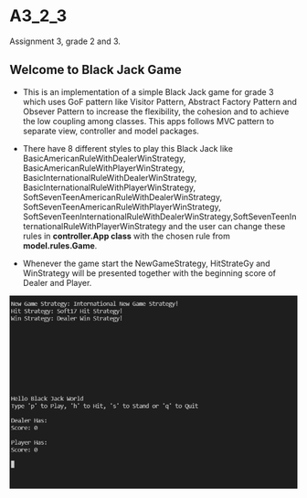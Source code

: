 # A3_2_3

Assignment 3, grade 2 and 3.

## Welcome to Black Jack Game

- This is an implementation of a simple Black Jack game for grade 3 which uses GoF pattern like Visitor Pattern, Abstract Factory Pattern and Obsever Pattern to increase the flexibility, the cohesion and to achieve the low coupling among classes. This apps follows MVC pattern to separate view, controller and model packages.


- There have 8 different styles to play this Black Jack like BasicAmericanRuleWithDealerWinStrategy, BasicAmericanRuleWithPlayerWinStrategy, BasicInternationalRuleWithDealerWinStrategy, BasicInternationalRuleWithPlayerWinStrategy, SoftSevenTeenAmericanRuleWithDealerWinStrategy, SoftSevenTeenAmericanRuleWithPlayerWinStrategy, SoftSevenTeenInternationalRuleWithDealerWinStrategy,SoftSevenTeenInternationalRuleWithPlayerWinStrategy and the user can change these rules in **controller.App class** with the chosen rule from **model.rules.Game**.


- Whenever the game start the NewGameStrategy, HitStrateGy and WinStrategy will be presented together with the beginning score of Dealer and Player.


![game example](img/game2.PNG)


